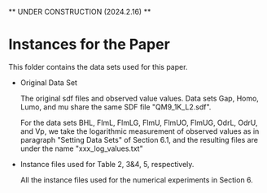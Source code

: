 ** UNDER CONSTRUCTION (2024.2.16) **

# Instances for the Paper

This folder contains the data sets used for this paper.

- Original Data Set

  The original sdf files and observed value values. Data sets Gap, Homo, Lumo, and mu share the same SDF file "QM9_1K_L2.sdf".

  For the data sets BHL, FlmL, FlmLG, FlmU, FlmUO, FlmUG, OdrL, OdrU, and Vp, we take the logarithmic measurement of observed values as in paragraph "Setting Data Sets" of Section 6.1, and the resulting files are under the name "xxx_log_values.txt"

- Instance files used for Table 2, 3&4, 5, respectively.

  All the instance files used for the numerical experiments in Section 6.
